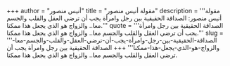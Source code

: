 +++
author = "أنيس منصور"
title = "مقولة أنيس منصور"
description = '''مقولة أنيس منصور: الصداقة الحقيقية بين رجل وامرأة يجب أن ترضي العقل والقلب والجسم معا.. والزواج هو الذي يجعل هذا ممكنا.'''
quote = '''الصداقة الحقيقية بين رجل وامرأة يجب أن ترضي العقل والقلب والجسم معا.. والزواج هو الذي يجعل هذا ممكنا.'''
slug = '''الصداقة-الحقيقية-بين-رجل-وامرأة-يجب-أن-ترضي-العقل-والقلب-والجسم-معا-والزواج-هو-الذي-يجعل-هذا-ممكنا'''
+++
الصداقة الحقيقية بين رجل وامرأة يجب أن ترضي العقل والقلب والجسم معا.. والزواج هو الذي يجعل هذا ممكنا.
